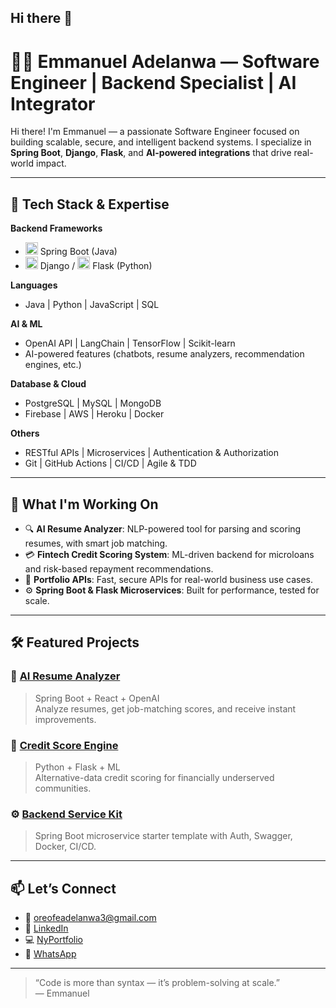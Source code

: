 ## Hi there 👋

# 👨‍💻 Emmanuel Adelanwa — Software Engineer | Backend Specialist | AI Integrator

Hi there! I'm Emmanuel — a passionate Software Engineer focused on building scalable, secure, and intelligent backend systems. I specialize in **Spring Boot**, **Django**, **Flask**, and **AI-powered integrations** that drive real-world impact.

---

## 🚀 Tech Stack & Expertise

**Backend Frameworks**
- <img src="https://cdn.jsdelivr.net/npm/simple-icons@v9/icons/springboot.svg?color=6DB33F" alt="Spring Boot" width="20" /> Spring Boot (Java)
- <img src="https://cdn.jsdelivr.net/npm/simple-icons@v9/icons/django.svg?color=092E20" alt="Django" width="20" /> Django / <img src="https://cdn.jsdelivr.net/npm/simple-icons@v9/icons/flask.svg?color=000000" alt="Flask" width="20" /> Flask (Python)



**Languages**
- Java | Python | JavaScript | SQL

**AI & ML**
- OpenAI API | LangChain | TensorFlow | Scikit-learn  
- AI-powered features (chatbots, resume analyzers, recommendation engines, etc.)

**Database & Cloud**
- PostgreSQL | MySQL | MongoDB  
- Firebase | AWS | Heroku | Docker

**Others**
- RESTful APIs | Microservices | Authentication & Authorization  
- Git | GitHub Actions | CI/CD | Agile & TDD

---

## 🧠 What I'm Working On

- 🔍 **AI Resume Analyzer**: NLP-powered tool for parsing and scoring resumes, with smart job matching.
- 💳 **Fintech Credit Scoring System**: ML-driven backend for microloans and risk-based repayment recommendations.
- 💼 **Portfolio APIs**: Fast, secure APIs for real-world business use cases.
- ⚙️ **Spring Boot & Flask Microservices**: Built for performance, tested for scale.

---

## 🛠 Featured Projects

### 🔐 [AI Resume Analyzer](https://github.com/slickCanCode/resume-analyzer)
> Spring Boot + React + OpenAI  
> Analyze resumes, get job-matching scores, and receive instant improvements.

### 💸 [Credit Score Engine](https://github.com/SlickCanCode/credit-score-ai)
> Python + Flask + ML  
> Alternative-data credit scoring for financially underserved communities.

### ⚙️ [Backend Service Kit](https://github.com/SlickCanCode/backend-kit)
> Spring Boot microservice starter template with Auth, Swagger, Docker, CI/CD.

---

## 📫 Let’s Connect

- 📧 [oreofeadelanwa3@gmail.com](mailto:oreofeadelanwa3@gmail.com)  
- 💼 [LinkedIn](https://linkedin.com/in/OreofeAdelanwa)  
- 💻 [NyPortfolio](https://...)  
- 💬 [WhatsApp](https://wa.me/2347041180422)

---

> “Code is more than syntax — it’s problem-solving at scale.”  
> — Emmanuel 

